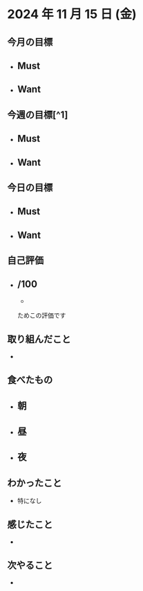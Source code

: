 # 2024 年 11 月 15 日 (金)

## 今月の目標
- Must
  - 
- Want
  - 

## 今週の目標[^1]
- Must
  - 
- Want
  - 

## 今日の目標
- Must
  -  
- Want
  - 

## 自己評価
- __/100__
  - 
  - 

  ためこの評価です

## 取り組んだこと
- 

## 食べたもの
- 朝
  - 
- 昼
  - 
- 夜
  -

## わかったこと
- 特になし

## 感じたこと
- 

## 次やること
- 
